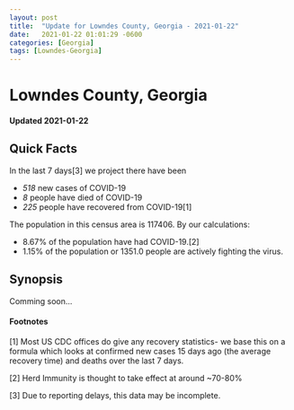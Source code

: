 ```yaml
---
layout: post
title:  "Update for Lowndes County, Georgia - 2021-01-22"
date:   2021-01-22 01:01:29 -0600
categories: [Georgia]
tags: [Lowndes-Georgia]
---
```


# Lowndes County, Georgia
#### Updated 2021-01-22

## Quick Facts

In the last 7 days[3] we project there have been
- *518* new cases of COVID-19
- *8* people have died of COVID-19
- *225* people have recovered from COVID-19[1]

The population in this census area is 117406. By our calculations:
- 8.67% of the population have had COVID-19.[2]
- 1.15% of the population or 1351.0 people are actively fighting the virus.

## Synopsis

Comming soon...


#### Footnotes

[1] Most US CDC offices do give any recovery statistics- we base this on a formula which looks at confirmed new cases
15 days ago (the average recovery time) and deaths over the last 7 days.

[2] Herd Immunity is thought to take effect at around ~70-80%

[3] Due to reporting delays, this data may be incomplete.
 
    